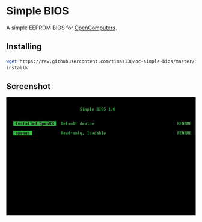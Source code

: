 # Simple BIOS
A simple EEPROM BIOS for [OpenComputers](https://ocdoc.cil.li/).

## Installing
```bash
wget https://raw.githubusercontent.com/timas130/oc-simple-bios/master/installk.lua
installk
```

## Screenshot
![screenshot1.jpg](https://raw.githubusercontent.com/timas130/oc-simple-bios/master/screenshot1.jpg)
